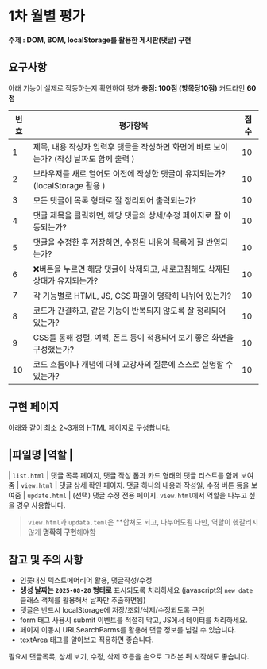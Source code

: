 # 1차 월별 평가

**주제 : DOM, BOM, localStorage를 활용한 게시판(댓글) 구현**

## 요구사항

아래 기능이 실제로 작동하는지 확인하여 평가
**총점: 100점 (항목당10점)**
커트라인 **60점**

|번호| 평가항목                                             |점수|
|--| ---------------------------------------------------|--|
| 1 | 제목, 내용 작성자 입력후 댓글을 작성하면 화면에 바로 보이는가? (작성 날짜도 함께 출력 ) |10|
| 2 | 브라우저를 새로 열어도 이전에 작성한 댓글이 유지되는가? (localStorage 활용 ) |10|
| 3 | 모든 댓글이 목록 형태로 잘 정리되어 출력되는가?|10|
| 4 | 댓글 제목을 클릭하면, 해당 댓글의 상세/수정 페이지로 잘 이동되는가?|10|
| 5 | 댓글을 수정한 후 저장하면, 수정된 내용이 목록에 잘 반영되는가?|10|
| 6 | ❌버튼을 누르면 해당 댓글이 삭제되고, 새로고침해도 삭제된 상태가 유지되는가?|10|
| 7 | 각 기능별로 HTML, JS, CSS 파일이 명확히 나뉘어 있는가?|10|
| 8 | 코드가 간결하고, 같은 기능이 반복되지 않도록 잘 정리되어 있는가?|10|
| 9 | CSS를 통해 정렬, 여백, 폰트 등이 적용되어 보기 좋은 화면을 구성했는가?|10|
| 10 | 코드 흐름이나 개념에 대해 교강사의 질문에 스스로 설명할 수 있는가?|10|

## 구현 페이지

아래와 같이 최소 2~3개의 HTML 페이지로 구성합니다:

|파일명            |역할                   |
--------------------------------
| `list.html` | 댓글 목록 페이지, 댓글 작성 폼과 카드 형태의 댓글 리스트를 함께 보여줌
| `view.html` | 댓글 상세 확인 페이지. 댓글 하나의 내용과 작성일, 수정 버튼 등을 보여줌
| `update.html` | (선택) 댓글 수정 전용 페이지. `view.html`에서 역할을 나누고 싶을 경우 사용합니다.

>`view.html`과 `updata.teml`은 **합쳐도 되고, 나누어도됨
> 다만, 역할이 헷갈리지 않게 **명확히 구현**해야함

## 참고 및 주의 사항
- 인풋대신 텍스트에어리어 활용, 댓글작성/수정
- **생성 날짜는 `2025-08-28` 형태로** 표시되도록 처리하세요
 (javascript의 `new date` 클래스 객체를 활용해서 날짜만 추출하면됨)
- 댓글은 반드시 localStorage에 저장/조회/삭제/수정되도록 구현
- form 태그 사용시 submit 이벤트를 적절히 막고, JS에서 데이터를 처리하세요.
- 페이지 이동시 URLSearchParms를 활용해 댓글 정보를 넘길 수 있습니다.
- textArea 태그를 알아보고 적용하면 좋습니다.

필요시 댓글목록, 상세 보기, 수정, 삭제 흐름을 손으로 그려본 뒤 시작해도 좋습니다.